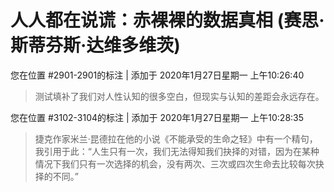 # 人人都在说谎：赤裸裸的数据真相 (赛思·斯蒂芬斯·达维多维茨)

您在位置 #2901-2901的标注 | 添加于 2020年1月27日星期一 上午10:26:40

>测试填补了我们对人性认知的很多空白，但现实与认知的差距会永远存在。

您在位置 #3102-3104的标注 | 添加于 2020年1月27日星期一 上午10:28:35

>捷克作家米兰·昆德拉在他的小说《不能承受的生命之轻》中有一个精句，我引用于此：“人生只有一次，我们无法得知我们抉择的对错，因为在某种情况下我们只有一次选择的机会，没有两次、三次或四次生命去比较每次抉择的不同。”